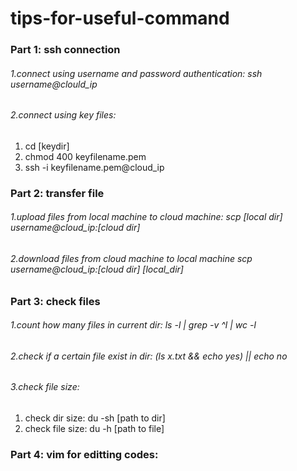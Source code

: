 # tips-for-useful-command
### Part 1: ssh connection
###### 1.connect using username and password authentication: ssh username@clould_ip
###### 2.connect using key files:
1.  cd [keydir]
2.  chmod 400 keyfilename.pem
3.  ssh -i keyfilename.pem@cloud_ip
### Part 2: transfer file
###### 1.upload files from local machine to cloud machine: scp [local dir] username@cloud_ip:[cloud dir]
###### 2.download files from cloud machine to local machine scp username@cloud_ip:[cloud dir] [local_dir]
### Part 3: check files
###### 1.count how many files in current dir: ls -l | grep -v ^l | wc -l
###### 2.check if a certain file exist in dir: (ls x.txt && echo yes) || echo no
###### 3.check file size: 
1. check dir size: du -sh [path to dir]
2. check file size: du -h [path to file]
### Part 4: vim for editting codes:
